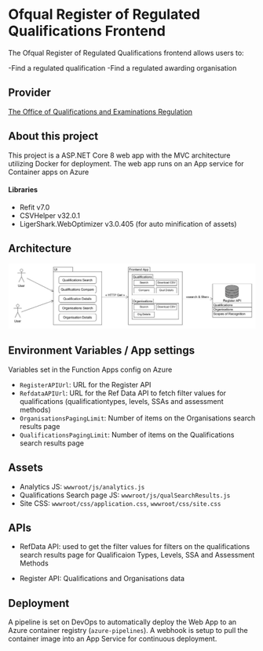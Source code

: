 # Ofqual Register of Regulated Qualifications Frontend 

The Ofqual Register of Regulated Qualifications frontend allows users to:

-Find a regulated qualification
-Find a regulated awarding organisation

## Provider 
[The Office of Qualifications and Examinations Regulation](https://www.gov.uk/government/organisations/ofqual)

## About this project
This project is a ASP.NET Core 8 web app with the MVC architecture utilizing Docker for deployment. The web app runs on an App service for Container apps on Azure

#### Libraries
- Refit v7.0
- CSVHelper v32.0.1
- LigerShark.WebOptimizer v3.0.405 (for auto minification of assets)


## Architecture
![frontend](https://github.com/OfqualGovUK/ofqual-register-frontend/blob/main/Frontend_Arch.jpg?raw=true)

## Environment Variables / App settings
Variables set in the Function Apps config on Azure

- `RegisterAPIUrl`: URL for the Register API 
- `RefdataAPIUrl`: URL for the Ref Data API to fetch filter values for qualifications (qualificationtypes, levels, SSAs and assessment methods)
- `OrganisationsPagingLimit`: Number of items on the Organisations search results page
- `QualificationsPagingLimit`: Number of items on the Qualifications search results page

## Assets

- Analytics JS: `wwwroot/js/analytics.js`
- Qualifications Search page JS: `wwwroot/js/qualSearchResults.js`
- Site CSS: `wwwroot/css/application.css`, `wwwroot/css/site.css`

## APIs

- RefData API: used to get the filter values for filters on the qualifications search results page for Qualificaion Types, Levels, SSA and Assessment Methods
    
- Register API: Qualifications and Organisations data

## Deployment

A pipeline is set on DevOps to automatically deploy the Web App to an Azure container registry (`azure-pipelines`). A webhook is setup to pull the container image into an App Service for continuous deployment.

